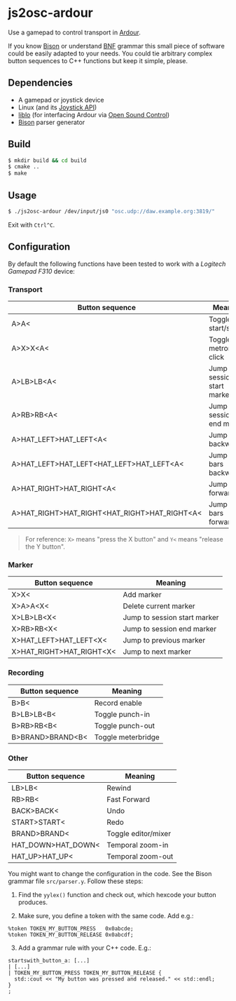 # js2osc-ardour
Use a gamepad to control transport in [Ardour](https://ardour.org/).

If you know [Bison](http://liblo.sourceforge.net/) or understand
[BNF](https://en.wikipedia.org/wiki/Backus%E2%80%93Naur_form) grammar
this small piece of software could be easily adapted to your needs.
You could tie arbitrary complex button sequences to C++ functions but
keep it simple, please.


## Dependencies

* A gamepad or joystick device
* Linux (and its [Joystick API](https://www.kernel.org/doc/Documentation/input/joystick-api.txt))
* [liblo](http://liblo.sourceforge.net/) (for interfacing Ardour via [Open Sound Control](http://opensoundcontrol.org/introduction-osc))
* [Bison](http://liblo.sourceforge.net/) parser generator


## Build

```bash
$ mkdir build && cd build
$ cmake ..
$ make
```


## Usage

```bash
$ ./js2osc-ardour /dev/input/js0 "osc.udp://daw.example.org:3819/"
```

Exit with `Ctrl^C`.


## Configuration

By default the following functions have been tested to work with a
_Logitech Gamepad F310_ device:

### Transport

Button sequence | Meaning
----------------|--------
A>A<        | Toggle start/stop
A>X>X<A<    | Toggle metronome click
A>LB>LB<A<  | Jump to session start marker
A>RB>RB<A<  | Jump to session end marker
A>HAT_LEFT>HAT_LEFT<A< | Jump 1 bar backward
A>HAT_LEFT>HAT_LEFT<HAT_LEFT>HAT_LEFT<A< | Jump 4 bars backward
A>HAT_RIGHT>HAT_RIGHT<A< | Jump 1 bar forward
A>HAT_RIGHT>HAT_RIGHT<HAT_RIGHT>HAT_RIGHT<A< | Jump 4 bars forward

> For reference: `X>` means "press the X button" and `Y<` means "release
> the Y button".

### Marker

Button sequence | Meaning
----------------|--------
X>X<        | Add marker
X>A>A<X<    | Delete current marker
X>LB>LB<X<  | Jump to session start marker
X>RB>RB<X<  | Jump to session end marker
X>HAT_LEFT>HAT_LEFT<X< | Jump to previous marker
X>HAT_RIGHT>HAT_RIGHT<X< | Jump to next marker

### Recording

Button sequence | Meaning
----------------|--------
B>B<        | Record enable
B>LB>LB<B<  | Toggle punch-in
B>RB>RB<B<  | Toggle punch-out
B>BRAND>BRAND<B< | Toggle meterbridge

### Other

Button sequence | Meaning
----------------|--------
LB>LB<        | Rewind
RB>RB<        | Fast Forward
BACK>BACK<  | Undo
START>START<  | Redo
BRAND>BRAND< | Toggle editor/mixer
HAT_DOWN>HAT_DOWN< | Temporal zoom-in
HAT_UP>HAT_UP< | Temporal zoom-out


You might want to change the configuration in the code. See the Bison
grammar file `src/parser.y`. Follow these steps:

1. Find the `yylex()` function and check out, which hexcode your
   button produces.

2. Make sure, you define a token with the same code. Add e.g.:
```
%token TOKEN_MY_BUTTON_PRESS   0x0abcde;
%token TOKEN_MY_BUTTON_RELEASE 0x0abcdf;
```

3. Add a grammar rule with your C++ code. E.g.:
```
startswith_button_a: [...]
| [...]
| TOKEN_MY_BUTTON_PRESS TOKEN_MY_BUTTON_RELEASE {
  std::cout << "My button was pressed and released." << std::endl;
} 
;
```

